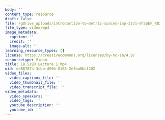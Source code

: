 ```yaml
---
body: ''
content_type: resource
draft: false
file: /gdrive_uploads/introduction-to-metric-spaces-iap-23/1-nhSpEF_RO3iM0LVc4vqXg87BVl6JhGq/18s190-lecture-1.mp4
file_type: video/mp4
image_metadata:
  caption: ''
  credit: ''
  image-alt: ''
learning_resource_types: []
license: https://creativecommons.org/licenses/by-nc-sa/4.0/
resourcetype: Video
title: 18.S190 Lecture 1.mp4
uid: ee88707a-3cbb-490b-8188-2efba0bcf202
video_files:
  video_captions_file: ''
  video_thumbnail_file: ''
  video_transcript_file: ''
video_metadata:
  video_speakers: ''
  video_tags: ''
  youtube_description: ''
  youtube_id: ''
---
```

